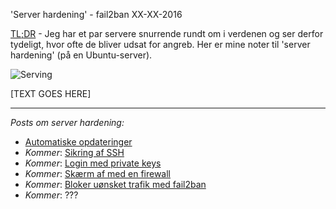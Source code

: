 'Server hardening' - fail2ban
XX-XX-2016

[TL;DR](http://en.wikipedia.org/wiki/Wikipedia:Too_long;_didn't_read) - Jeg har et par servere snurrende rundt om i verdenen og ser derfor tydeligt, hvor ofte de bliver udsat for angreb. Her er mine noter til 'server hardening' (på en Ubuntu-server).

![Serving](http://static.logiskhave.dk/20160126_server.jpg "Live to serve...")

[TEXT GOES HERE]

---

*Posts om server hardening:*

- [Automatiske opdateringer](/2016/server-hardening-opdater.html)
- *Kommer*: [Sikring af SSH]()
- *Kommer*: [Login med private keys]()
- *Kommer*: [Skærm af med en firewall]()
- *Kommer*: [Bloker uønsket trafik med fail2ban]()
- *Kommer*: ???

[^1]: Herefter bare Ubuntu; men det meste vil også gælde på Debian.

